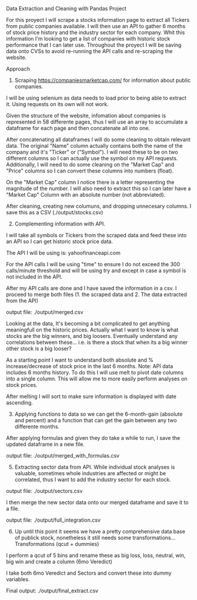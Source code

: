 Data Extraction and Cleaning with Pandas Project

For this proyect I will scrape a stocks information page to extract all Tickers from public companies available. I will then use an API to gather 6 months of stock price history and the industry sector for each company. Whit this information I'm looking to get a list of companies with historic stock performance that I can later use. Throughout the proyect I will be saving data onto CVSs to avoid re-running the API calls and re-scraping the website.

Approach

1. Scraping https://companiesmarketcap.com/ for information about public companies.

I will be using selenium as data needs to load prior to being able to extract it. Using requests on its own will not work.

Given the structure of the website, infomation about companies is represented in 58 differente pages, thus I will use an array to accumulate a dataframe for each page and then concatenate all into one.

After concatenating all dataframes I will do some cleaning to obtain relevant data. The original "Name" column actually contains both the name of the company and it's "Ticker" or ("Symbol"). I will need these to be on two different columns so I can actually use the symbol on my API requests. Additionally, I will need to do some cleaning on the "Market Cap" and "Price" columns so I can convert these columns into numbers (float).

On the "Market Cap" column I notice there is a letter representing the magnitude of the number. I will also need to extract this so I can later have a "Market Cap" Column with an absolute number (not abbreviated).

After cleaning, creating new columuns, and dropping unnecesary columns. I save this as a CSV (./output/stocks.csv)

2. Complementing information with API.

I will take all symbols or Tickers from the scraped data and feed these into an API so I can get historic stock price data.

The API I will be using is: yahoofinanceapi.com

For the API calls I will be using "time" to ensure I do not exceed the 300 calls/minute threshold and will be using try and except in case a symbol is not included in the API.

After my API calls are done and I have saved the information in a csv. I proceed to merge both files (1. the scraped data and 2. The data extracted from the API)

output file: ./output/merged.csv

Looking at the data, It's becoming a bit complicated to get anything meaningfull on the historic prices. Actually what I want to know is what stocks are the big winners, and big loosers. Eventually understand any correlations between these... i.e. is there a stock that when its a big winner other stock is a big looser?

As a starting point I want to understand both absolute and % increase/decrease of stock price in the last 6 months. Note: API data includes 6 months history.
To do this I will use melt to pivot date columns into a single column. This will allow me to more easily perform analyses on stock prices.

After melting I will sort to make sure information is displayed with date ascending.

3. Applying functions to data so we can get the 6-month-gain (absolute and percent) and a function that can get the gain between any two differente months.

After applying formulas and given they do take a while to run, I save the updated dataframe in a new file.

output file: ./output/merged_with_formulas.csv

5. Extracting sector data from API. While individual stock analyses is valuable, sometimes whole industries are affected or might be correlated, thus I want to add the industry sector for each stock.

output file: ./output/sectors.csv

I then merge the new sector data onto our merged dataframe and save it to a file.

output file: ./output/full_integration.csv

6. Up until this point it seems we have a pretty comprehensive data base of publick stock, nonetheless it still needs some transformations... Transformations (qcut + dummies)

I perform a qcut of 5 bins and rename these as big loss, loss, neutral, win, big win and create a column (6mo Veredict)

I take both 6mo Veredict and Sectors and convert these into dummy variables.

Final output: ./output/final_extract.csv
